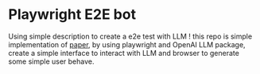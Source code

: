 # Playwright E2E bot

Using simple description to create a e2e test with LLM ! this repo is simple implementation of [paper](https://arxiv.org/abs/2401.13919), by using playwright and OpenAI LLM package, create a simple interface to interact with LLM and browser to generate some simple user behave.
